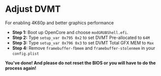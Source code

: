 # Adjust DVMT
For enabling 4K60p and better graphics performance

* **Step 1:** Boot up OpenCore and choose `modGRUBShell.efi`.
* **Step 2:** Type `setup_var 0x795 0x2` to set DVMT Pre-allocated to `64M`
* **Step 3:** Type `setup_var 0x796 0x3` to set DVMT Total GFX MEM to `Max`
* **Step 4:** Remove `framebuffer-fbmem` and `framebuffer-stolenmem` in your `config.plist`

**You've done! And please do not reset the BIOS or you will have to do the process again!**
